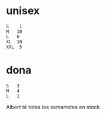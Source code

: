 # unisex
    S	 1
	M	10
	L	6
	XL	10
	XXL	 5

# dona
	S	3
	M	4
	L	1

Albert té totes les samarretes en stock
